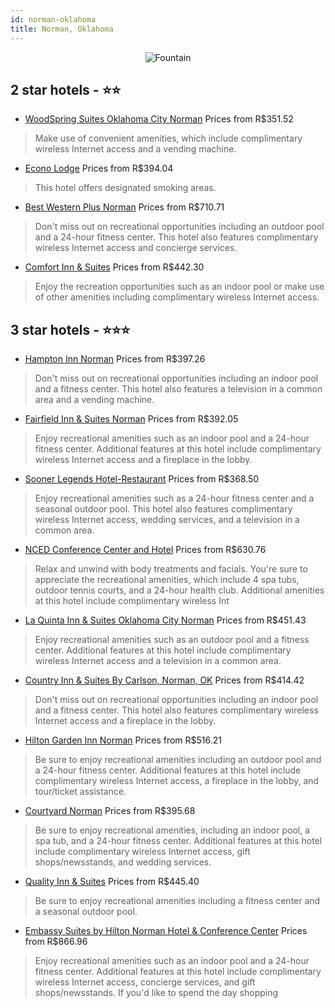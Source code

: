 ```yaml
---
id: norman-oklahoma
title: Norman, Oklahoma
---
```


<center><img src="https://i.travelapi.com/hotels/2000000/1660000/1652900/1652850/e2dc6ae6_z.jpg" alt="Fountain" /></center>


##  2 star hotels - ⭐️⭐️

-    [WoodSpring Suites Oklahoma City Norman](https://us.hurb.com/hotels/norman/woodspring-suites-oklahoma-city-norman-JNP-JP687399?cmp=18055) Prices from R$351.52
   > Make use of convenient amenities, which include complimentary wireless Internet access and a vending machine.
-    [Econo Lodge](https://us.hurb.com/hotels/norman/econo-lodge-JNP-JP385111?cmp=18055) Prices from R$394.04
   > This hotel offers designated smoking areas.
-    [Best Western Plus Norman](https://us.hurb.com/hotels/norman/best-western-plus-norman-JNP-JP01370C?cmp=18055) Prices from R$710.71
   > Don't miss out on recreational opportunities including an outdoor pool and a 24-hour fitness center. This hotel also features complimentary wireless Internet access and concierge services.
-    [Comfort Inn & Suites](https://us.hurb.com/hotels/norman/comfort-inn-suites-JNP-JP042865?cmp=18055) Prices from R$442.30
   > Enjoy the recreation opportunities such as an indoor pool or make use of other amenities including complimentary wireless Internet access.

##  3 star hotels - ⭐️⭐️⭐️

-    [Hampton Inn Norman](https://us.hurb.com/hotels/norman/hampton-inn-norman-JNP-JP913933?cmp=18055) Prices from R$397.26
   > Don't miss out on recreational opportunities including an indoor pool and a fitness center. This hotel also features a television in a common area and a vending machine.
-    [Fairfield Inn & Suites Norman](https://us.hurb.com/hotels/norman/fairfield-inn-suites-norman-JNP-JP851289?cmp=18055) Prices from R$392.05
   > Enjoy recreational amenities such as an indoor pool and a 24-hour fitness center. Additional features at this hotel include complimentary wireless Internet access and a fireplace in the lobby.
-    [Sooner Legends Hotel-Restaurant](https://us.hurb.com/hotels/norman/sooner-legends-hotel-restaurant-JNP-JP01406F?cmp=18055) Prices from R$368.50
   > Enjoy recreational amenities such as a 24-hour fitness center and a seasonal outdoor pool. This hotel also features complimentary wireless Internet access, wedding services, and a television in a common area.
-    [NCED Conference Center and Hotel](https://us.hurb.com/hotels/norman/nced-conference-center-and-hotel-JNP-JP922508?cmp=18055) Prices from R$630.76
   > Relax and unwind with body treatments and facials. You're sure to appreciate the recreational amenities, which include 4 spa tubs, outdoor tennis courts, and a 24-hour health club. Additional amenities at this hotel include complimentary wireless Int
-    [La Quinta Inn & Suites Oklahoma City Norman](https://us.hurb.com/hotels/norman/la-quinta-inn-suites-oklahoma-city-norman-JNP-JP199655?cmp=18055) Prices from R$451.43
   > Enjoy recreational amenities such as an outdoor pool and a fitness center. Additional features at this hotel include complimentary wireless Internet access and a television in a common area.
-    [Country Inn & Suites By Carlson, Norman, OK](https://us.hurb.com/hotels/norman/country-inn-suites-by-carlson-norman-ok-JNP-JP309439?cmp=18055) Prices from R$414.42
   > Don't miss out on recreational opportunities including an indoor pool and a fitness center. This hotel also features complimentary wireless Internet access and a fireplace in the lobby.
-    [Hilton Garden Inn Norman](https://us.hurb.com/hotels/norman/hilton-garden-inn-norman-JNP-JP042866?cmp=18055) Prices from R$516.21
   > Be sure to enjoy recreational amenities including an outdoor pool and a 24-hour fitness center. Additional features at this hotel include complimentary wireless Internet access, a fireplace in the lobby, and tour/ticket assistance.
-    [Courtyard Norman](https://us.hurb.com/hotels/norman/courtyard-norman-JNP-JP080817?cmp=18055) Prices from R$395.68
   > Be sure to enjoy recreational amenities, including an indoor pool, a spa tub, and a 24-hour fitness center. Additional features at this hotel include complimentary wireless Internet access, gift shops/newsstands, and wedding services.
-    [Quality Inn & Suites](https://us.hurb.com/hotels/norman/quality-inn-suites-JNP-JP192258?cmp=18055) Prices from R$445.40
   > Be sure to enjoy recreational amenities including a fitness center and a seasonal outdoor pool.
-    [Embassy Suites by Hilton Norman Hotel & Conference Center](https://us.hurb.com/hotels/norman/embassy-suites-by-hilton-norman-hotel-conference-center-JNP-JP837089?cmp=18055) Prices from R$866.96
   > Enjoy recreational amenities such as an indoor pool and a 24-hour fitness center. Additional features at this hotel include complimentary wireless Internet access, concierge services, and gift shops/newsstands. If you'd like to spend the day shopping
